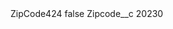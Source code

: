 <?xml version="1.0" encoding="UTF-8"?>
<CustomMetadata xmlns="http://soap.sforce.com/2006/04/metadata" xmlns:xsi="http://www.w3.org/2001/XMLSchema-instance" xmlns:xsd="http://www.w3.org/2001/XMLSchema">
    <label>ZipCode424</label>
    <protected>false</protected>
    <values>
        <field>Zipcode__c</field>
        <value xsi:type="xsd:string">20230</value>
    </values>
</CustomMetadata>
